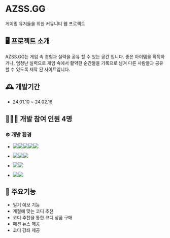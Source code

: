 # AZSS.GG
 게이밍 유저들을 위한 커뮤니티 웹 프로젝트

## 🖥 프로젝트 소개
AZSS.GG는 게임 속 경험과 실력을 공유 할 수 있는 공간 입니다.
좋은 아이템을 획득하거나, 엄청난 실력으로 게임 속에서 활약한 순간들을
기록으로 남겨 다른 사람들과 공유 할 수 있도록 제작 된 사이트입니다.

## 🕰 개발기간
* 24.01.10 ~ 24.02.16

## 🧑‍🤝‍🧑 개발 참여 인원 4명

### ⚙ 개발 환경
- <img src="https://img.shields.io/badge/Language-%23121011?style=for-the-badge"><img src="https://img.shields.io/badge/html-302683?style=for-the-badge&logo=html5&logoColor=white%22"><img src="https://img.shields.io/badge/java-FF7800?style=for-the-badge&logo=java&logoColor=white%22"><img src="https://img.shields.io/badge/css-1572B6?style=for-the-badge&logo=css3&logoColor=white%22"><img src="https://img.shields.io/badge/java%20script-000000?style=for-the-badge&logo=javascript&logoColor=white%22">

- <img src="https://img.shields.io/badge/Tools-%23121011?style=for-the-badge"><img src="https://img.shields.io/badge/visual%20studio%20code-007ACC?style=for-the-badge&logo=visualstudiocode&logoColor=white%22"><img src="https://img.shields.io/badge/Eclipse-2C2255?style=for-the-badge&logo=Eclipse&logoColor=white%22">

- <img src="https://img.shields.io/badge/database-%23121011?style=for-the-badge"><img src="https://img.shields.io/badge/mysql-ECD53F?style=for-the-badge&logo=mysql&logoColor=white%22">

- <img src="https://img.shields.io/badge/Framework-%23121011?style=for-the-badge"><img src="https://img.shields.io/badge/bootstrap-A6A9AA?style=for-the-badge&logo=bootstrap&logoColor=white%22">

## 📌 주요기능 
- 일기 예보 기능
- 계절에 맞는 코디 추천
- 코디 추천을 통한 코디 상품 구매
- 패션 뉴스 제공
- 코디 강좌 제공

